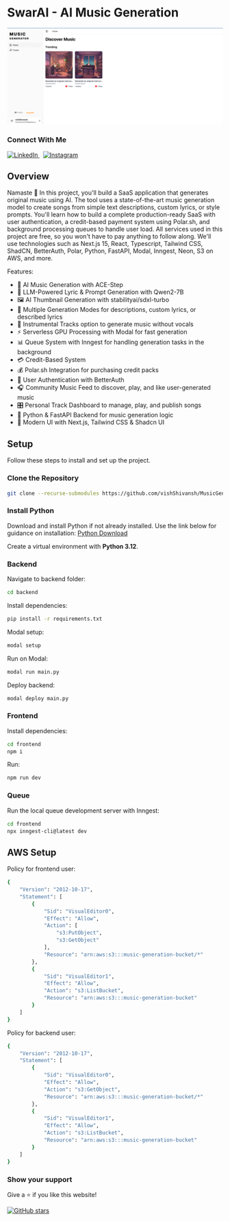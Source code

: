 # SwarAI - AI Music Generation

![alt text](swarAI.png)

### Connect With Me

<p align="start">
  <a href="https://www.linkedin.com/in/your-username" target="_blank">
    <img src="https://img.shields.io/badge/LinkedIn-0A66C2?style=for-the-badge&logo=linkedin&logoColor=white" alt="LinkedIn" />
  </a>
  &nbsp;
  <a href="https://www.instagram.com/your-username" target="_blank">
    <img src="https://img.shields.io/badge/Instagram-E4405F?style=for-the-badge&logo=instagram&logoColor=white" alt="Instagram" />
  </a>
</p>

## Overview

Namaste 🤙 In this project, you'll build a SaaS application that generates original music using AI. The tool uses a state-of-the-art music generation model to create songs from simple text descriptions, custom lyrics, or style prompts. You'll learn how to build a complete production-ready SaaS with user authentication, a credit-based payment system using Polar.sh, and background processing queues to handle user load. All services used in this project are free, so you won't have to pay anything to follow along. We'll use technologies such as Next.js 15, React, Typescript, Tailwind CSS, ShadCN, BetterAuth, Polar, Python, FastAPI, Modal, Inngest, Neon, S3 on AWS, and more.

Features:

- 🎵 AI Music Generation with ACE-Step
- 🧠 LLM-Powered Lyric & Prompt Generation with Qwen2-7B
- 🖼️ AI Thumbnail Generation with stabilityai/sdxl-turbo
- 🎤 Multiple Generation Modes for descriptions, custom lyrics, or described lyrics
- 🎸 Instrumental Tracks option to generate music without vocals
- ⚡ Serverless GPU Processing with Modal for fast generation
- 📊 Queue System with Inngest for handling generation tasks in the background
- 💳 Credit-Based System
- 💰 Polar.sh Integration for purchasing credit packs
- 👤 User Authentication with BetterAuth
- 🎧 Community Music Feed to discover, play, and like user-generated music
- 🎛️ Personal Track Dashboard to manage, play, and publish songs
- 🐍 Python & FastAPI Backend for music generation logic
- 📱 Modern UI with Next.js, Tailwind CSS & Shadcn UI

## Setup

Follow these steps to install and set up the project.

### Clone the Repository

```bash
git clone --recurse-submodules https://github.com/vishShivansh/MusicGeneration.git
```

### Install Python

Download and install Python if not already installed. Use the link below for guidance on installation:
[Python Download](https://www.python.org/downloads/)

Create a virtual environment with **Python 3.12**.

### Backend

Navigate to backend folder:

```bash
cd backend
```

Install dependencies:

```bash
pip install -r requirements.txt
```

Modal setup:

```bash
modal setup
```

Run on Modal:

```bash
modal run main.py
```

Deploy backend:

```bash
modal deploy main.py
```

### Frontend

Install dependencies:

```bash
cd frontend
npm i
```

Run:

```bash
npm run dev
```

### Queue

Run the local queue development server with Inngest:

```bash
cd frontend
npx inngest-cli@latest dev
```

## AWS Setup

Policy for frontend user:

```bash
{
    "Version": "2012-10-17",
    "Statement": [
        {
            "Sid": "VisualEditor0",
            "Effect": "Allow",
            "Action": [
                "s3:PutObject",
                "s3:GetObject"
            ],
            "Resource": "arn:aws:s3:::music-generation-bucket/*"
        },
        {
            "Sid": "VisualEditor1",
            "Effect": "Allow",
            "Action": "s3:ListBucket",
            "Resource": "arn:aws:s3:::music-generation-bucket"
        }
    ]
}
```

Policy for backend user:

```bash
{
    "Version": "2012-10-17",
    "Statement": [
        {
            "Sid": "VisualEditor0",
            "Effect": "Allow",
            "Action": "s3:GetObject",
            "Resource": "arn:aws:s3:::music-generation-bucket/*"
        },
        {
            "Sid": "VisualEditor1",
            "Effect": "Allow",
            "Action": "s3:ListBucket",
            "Resource": "arn:aws:s3:::music-generation-bucket"
        }
    ]
}
```

### Show your support

Give a ⭐ if you like this website!

[![GitHub stars](https://img.shields.io/github/stars/vishShivansh/MusicGeneration?style=social)](https://github.com/vishShivansh/MusicGeneration/stargazers)
